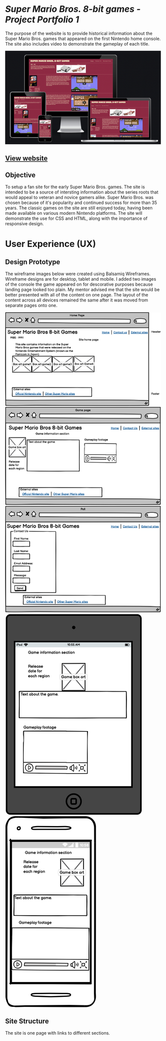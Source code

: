# **_Super Mario Bros. 8-bit games - Project Portfolio 1_**

The purpose of the website is to provide historical information about the Super Mario Bros. games that appeared on the first Nintendo home console. The site also includes video to demonstrate the gameplay of each title. 

![Responsive images](read-me-files/responsive.png)

## [View website](https://jw-coder84.github.io/CI-Project-Portfolio-1/)

## Objective
To setup a fan site for the early Super Mario Bros. games. The site is intended to be a source of intersting information about the series roots that would appeal to veteran and novice gamers alike. Super Mario Bros. was chosen because of it's popularity and continued success for more than 35 years. The classic games on the site are still enjoyed today, having been made available on various modern Nintendo platforms. The site will demonstrate the use for CSS and HTML, along with the importance of responsive design.

# User Experience (UX)
## Design Prototype
The wireframe images below were created using Balsamiq Wireframes. Wireframe designs are for desktop, tablet and mobile. I added two images of the console the game appeared on for descorative purposes because landing page looked too plain. My mentor advised me that the site would be better presented with all of the content on one page. The layout of the content across all devices remained the same after it was moved from separate pages onto one. 

![Wireframe images](read-me-files/wireframe-1.png)
![Wireframe images](read-me-files/wireframe-2.png)
![Wireframe images](read-me-files/wireframe-3.png)
![Wireframe images](read-me-files/wireframe-4.png)
![Wireframe images](read-me-files/wireframe-5.png)

## Site Structure
The site is one page with links to different sections. 
